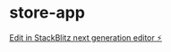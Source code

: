 # store-app

[Edit in StackBlitz next generation editor ⚡️](https://stackblitz.com/~/github.com/volkanektiren/store-app)